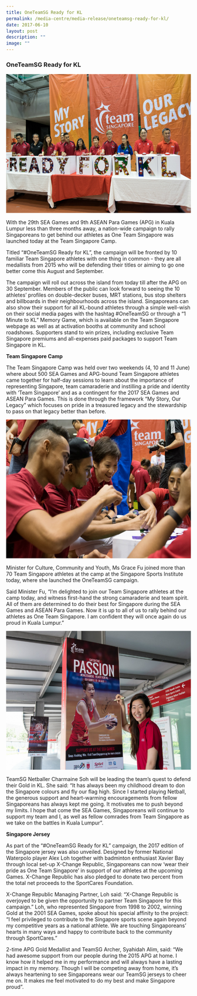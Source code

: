 ```yaml
---
title: OneTeamSG Ready for KL
permalink: /media-centre/media-release/oneteamsg-ready-for-kl/
date: 2017-06-10
layout: post
description: ""
image: ""
---
```

### **OneTeamSG Ready for KL**

![](/images/Media%20Centre/Media%20Release/2017/June/Launch%20of%20OneTeamSG%20Ready%20for%20KL%20%20Campaign%20jpeg.jpeg)

With the 29th SEA Games and 9th ASEAN Para Games (APG) in Kuala Lumpur less than three months away, a nation-wide campaign to rally Singaporeans to get behind our athletes as One Team Singapore was launched today at the Team Singapore Camp.

Titled “#OneTeamSG Ready for KL”, the campaign will be fronted by 10 familiar Team Singapore athletes with one thing in common - they are all medallists from 2015 who will be defending their titles or aiming to go one better come this August and September.

The campaign will roll out across the island from today till after the APG on 30 September. Members of the public can look forward to seeing the 10 athletes’ profiles on double-decker buses, MRT stations, bus stop shelters and billboards in their neighbourhoods across the island. Singaporeans can also show their support for all KL-bound athletes through a simple well-wish on their social media pages with the hashtag #OneTeamSG or through a “1 Minute to KL” Memory Game, which is available on the Team Singapore webpage as well as at activation booths at community and school roadshows. Supporters stand to win prizes, including exclusive Team Singapore premiums and all-expenses paid packages to support Team Singapore in KL.

**Team Singapore Camp**

The Team Singapore Camp was held over two weekends (4, 10 and 11 June) where about 500 SEA Games and APG-bound Team Singapore athletes came together for half-day sessions to learn about the importance of representing Singapore, team camaraderie and instilling a pride and identity with ‘Team Singapore’ and as a contingent for the 2017 SEA Games and ASEAN Para Games. This is done through the framework “My Story, Our Legacy” which focuses on pride in a treasured legacy and the stewardship to pass on that legacy better than before.

![](/images/Media%20Centre/Media%20Release/2017/June/Minister%20Grace%20Fu%20mingling%20with%20%20TeamSG%20athletes%20at%20TS%20Camp%20jpeg.jpeg)

Minister for Culture, Community and Youth, Ms Grace Fu joined more than 70 Team Singapore athletes at the camp at the Singapore Sports Institute today, where she launched the OneTeamSG campaign.

Said Minister Fu, “I’m delighted to join our Team Singapore athletes at the camp today, and witness first-hand the strong camaraderie and team spirit. All of them are determined to do their best for Singapore during the SEA Games and ASEAN Para Games. Now it is up to all of us to rally behind our athletes as One Team Singapore. I am confident they will once again do us proud in Kuala Lumpur.”

![](/images/Media%20Centre/Media%20Release/2017/June/TeamSG%20Netballer%20Charmaine%20Soh%20%20signing%20on%20one%20of%20the%20campaign%20pillar%20box%20jpeg.jpeg)

TeamSG Netballer Charmaine Soh will be leading the team’s quest to defend their Gold in KL. She said: “It has always been my childhood dream to don the Singapore colours and fly our flag high. Since I started playing Netball, the generous support and heart-warming encouragements from fellow Singaporeans has always kept me going. It motivates me to push beyond my limits. I hope that come the SEA Games, Singaporeans will continue to support my team and I, as well as fellow comrades from Team Singapore as we take on the battles in Kuala Lumpur”.

**Singapore Jersey**

As part of the “#OneTeamSG Ready for KL” campaign, the 2017 edition of the Singapore jersey was also unveiled. Designed by former National Waterpolo player Alex Loh together with badminton enthusiast Xavier Bay through local set-up X-Change Republic, Singaporeans can now ‘wear their pride as One Team Singapore’ in support of our athletes at the upcoming Games. X-Change Republic has also pledged to donate two percent from the total net proceeds to the SportCares Foundation.

X-Change Republic Managing Partner, Loh said: “X-Change Republic is overjoyed to be given the opportunity to partner Team Singapore for this campaign.” Loh, who represented Singapore from 1998 to 2002, winning Gold at the 2001 SEA Games, spoke about his special affinity to the project: “I feel privileged to contribute to the Singapore sports scene again beyond my competitive years as a national athlete. We are touching Singaporeans’ hearts in many ways and happy to contribute back to the community through SportCares.”

2-time APG Gold Medallist and TeamSG Archer, Syahidah Alim, said: “We had awesome support from our people during the 2015 APG at home. I know how it helped me in my performance and will always have a lasting impact in my memory. Though I will be competing away from home, it’s always heartening to see Singaporeans wear our TeamSG jerseys to cheer me on. It makes me feel motivated to do my best and make Singapore proud”.